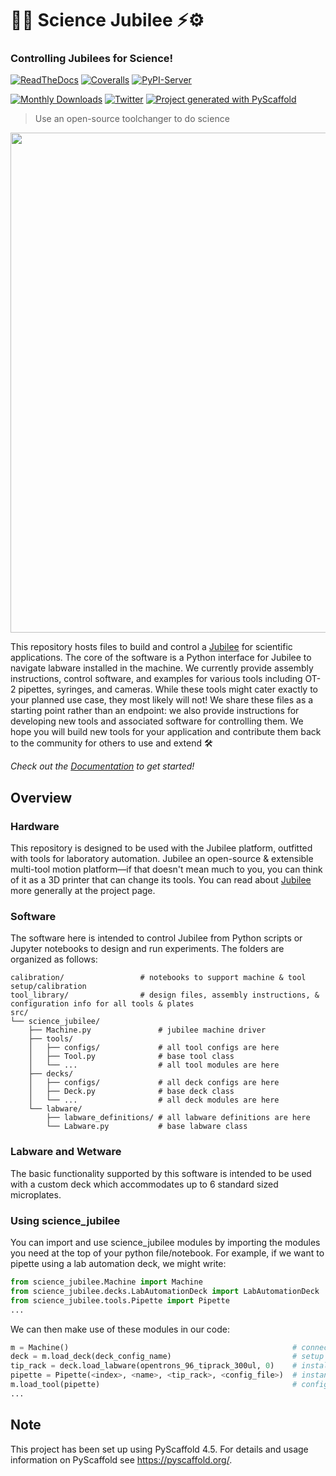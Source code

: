 # 🔬🧪 Science Jubilee ⚡⚙️
### Controlling Jubilees for Science!

<!-- [![Built Status](https://api.cirrus-ci.com/github/<USER>/science_jubilee.svg?branch=main)](https://cirrus-ci.com/github/<USER>/science_jubilee) -->
[![ReadTheDocs](https://readthedocs.org/projects/science_jubilee/badge/?version=latest)](https://science_jubilee.readthedocs.io/en/stable/)
[![Coveralls](https://img.shields.io/coveralls/github/machineagency/science_jubilee/main.svg)](https://coveralls.io/r/machineagency/science_jubilee)
[![PyPI-Server](https://img.shields.io/pypi/v/science_jubilee.svg)](https://pypi.org/project/science_jubilee/)
<!-- [![Conda-Forge](https://img.shields.io/conda/vn/conda-forge/science_jubilee.svg)](https://anaconda.org/conda-forge/science_jubilee) -->
[![Monthly Downloads](https://pepy.tech/badge/science_jubilee/month)](https://pepy.tech/project/science_jubilee)
[![Twitter](https://img.shields.io/twitter/url/http/shields.io.svg?style=social&label=Twitter)](https://twitter.com/machine_agency)
[![Project generated with PyScaffold](https://img.shields.io/badge/-PyScaffold-005CA0?logo=pyscaffold)](https://pyscaffold.org/)

> Use an open-source toolchanger to do science

<p align="center"><img src="./docs/_static/pipetting.gif" width="800"/></p>

This repository hosts files to build and control a [Jubilee](https://jubilee3d.com/index.php?title=Main_Page) for scientific applications. The core of the software is a Python interface for Jubilee to navigate labware installed in the machine. We currently provide assembly instructions, control software, and examples for various tools including OT-2 pipettes, syringes, and cameras. While these tools might cater exactly to your planned use case, they most likely will not! We share these files as a starting point rather than an endpoint: we also provide instructions for developing new tools and associated software for controlling them. We hope you will build new tools for your application and contribute them back to the community for others to use and extend 🛠️

_Check out the [Documentation](https://machineagency.github.io/science_jubilee/) to get started!_


## Overview
### Hardware
This repository is designed to be used with the Jubilee platform, outfitted with tools for laboratory automation. Jubilee an open-source & extensible multi-tool motion platform—if that doesn't mean much to you, you can think of it as a 3D printer that can change its tools. You can read about [Jubilee](https://jubilee3d.com/index.php?title=Main_Page) more generally at the project page.

### Software
The software here is intended to control Jubilee from Python scripts or Jupyter notebooks to design and run experiments. The folders are organized as follows:
```
calibration/                 # notebooks to support machine & tool setup/calibration
tool_library/                # design files, assembly instructions, & configuration info for all tools & plates
src/
└── science_jubilee/
    ├── Machine.py               # jubilee machine driver
    ├── tools/
    │   ├── configs/             # all tool configs are here
    │   ├── Tool.py              # base tool class
    │   └── ...                  # all tool modules are here
    ├── decks/
    │   ├── configs/             # all deck configs are here
    │   ├── Deck.py              # base deck class
    │   └── ...                  # all deck modules are here
    └── labware/
        ├── labware_definitions/ # all labware definitions are here
        └── Labware.py           # base labware class
```

### Labware and Wetware
The basic functionality supported by this software is intended to be used with a custom deck which accommodates up to 6 standard sized microplates.

### Using science_jubilee
You can import and use science_jubilee modules by importing the modules you need at the top of your python file/notebook. For example, if we want to pipette using a lab automation deck, we might write:
```python
from science_jubilee.Machine import Machine                             # import machine driver
from science_jubilee.decks.LabAutomationDeck import LabAutomationDeck   # import lab automation deck module
from science_jubilee.tools.Pipette import Pipette                       # import pipette module
...                                                                     # you can import other decks/tools here, or make your own!
```
We can then make use of these modules in our code:
```python
m = Machine()                                                  # connect to your jubilee
deck = m.load_deck(deck_config_name)                           # setup your deck
tip_rack = deck.load_labware(opentrons_96_tiprack_300ul, 0)    # install an opentrons tip rack in slot 0 of the deck
pipette = Pipette(<index>, <name>, <tip_rack>, <config_file>)  # instantiate your pipette tool
m.load_tool(pipette)                                           # configure the pipette for use on the machine
...
```


<!-- pyscaffold-notes -->

## Note

This project has been set up using PyScaffold 4.5. For details and usage
information on PyScaffold see https://pyscaffold.org/.
